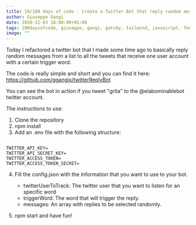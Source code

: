 ```yaml
---
title: 19/100 days of code - Create a Twitter Bot that reply random messages
author: Giuseppe Gangi
date: 2020-12-03 18:00:00+01:00
tags: 100daysofcode, giuseppe, gangi, gatsby, tailwind, javascript, feed, tweet, nodejs, pm2, twitter, bot
image: ""
---
```


Today I refactored a twitter bot that I made some time ago to basically reply random messages from a list to all the tweets that receive one user account with a certain trigger word.

The code is really simple and short and you can find it here: https://github.com/ggangix/twitterReplyBot

You can see the bot in action if you tweet "grita" to the @elabominablebot twitter account.

The instructions to use:

1. Clone the repository
2. npm install
3. Add an .env file with the following structure:

```

TWITTER_API_KEY=
TWITTER_API_SECRET_KEY=
TWITTER_ACCESS_TOKEN=
TWITTER_ACCESS_TOKEN_SECRET=

```

4. Fill the config.json with the information that you want to use to your bot.

   - twitterUserToTrack: The twitter user that you want to listen for an specific word
   - triggerWord: The word that will trigger the reply.
   - messages: An array with replies to be selected randomly.

5. npm start and have fun!
